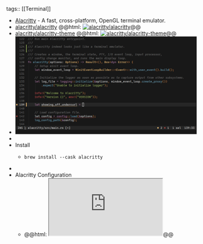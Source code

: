 tags:: [[Terminal]]

- [Alacritty](https://alacritty.org/) - A fast, cross-platform, OpenGL terminal emulator.
- [alacritty/alacritty](https://github.com/alacritty/alacritty)
  @@html: <a href="https://github.com/alacritty/alacritty/"><img src="https://github-readme-stats-astronomer.vercel.app/api/pin/?username=alacritty&repo=alacritty&theme=tokyonight" alt="alacritty/alacritty"/></a>@@
- [alacritty/alacritty-theme](https://github.com/alacritty/alacritty-theme)
  @@html: <a href="https://github.com/alacritty/alacritty-theme/"><img src="https://github-readme-stats-astronomer.vercel.app/api/pin/?username=alacritty&repo=alacritty-theme&theme=tokyonight" alt="alacritty/alacritty-theme"/></a>@@
- ![Alacritty](https://raw.githubusercontent.com/alacritty/alacritty/master/extra/promo/alacritty-readme.png)
-
- Install
	- ```shell
	  brew install --cask alacritty
	  ```
-
- Alacritty Configuration
	- @@html: <iframe src="https://alacritty.org/config-alacritty.html" alt="Alacritty Configuration" class="browser-tab"></iframe>@@